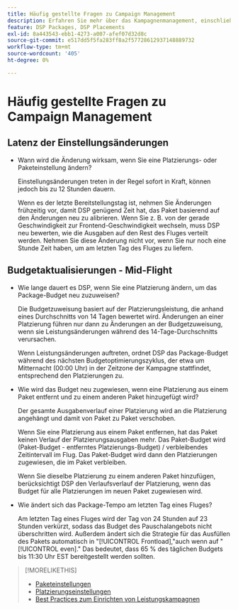 ```yaml
---
title: Häufig gestellte Fragen zu Campaign Management
description: Erfahren Sie mehr über das Kampagnenmanagement, einschließlich der Wartezeit für Änderungen und was passiert, wenn Sie während eines Fluges Budgetänderungen vornehmen.
feature: DSP Packages, DSP Placements
exl-id: 8a443543-ebb1-4273-a007-afef07d32d8c
source-git-commit: e517dd5f5fa283ff8a2f57728612937148889732
workflow-type: tm+mt
source-wordcount: '405'
ht-degree: 0%

---
```


# Häufig gestellte Fragen zu Campaign Management

<!-- Most of this information should be moved into the relevant topics (especially editing topics). -->

## Latenz der Einstellungsänderungen

* Wann wird die Änderung wirksam, wenn Sie eine Platzierungs- oder Paketeinstellung ändern?

  Einstellungsänderungen treten in der Regel sofort in Kraft, können jedoch bis zu 12 Stunden dauern.

  Wenn es der letzte Bereitstellungstag ist, nehmen Sie Änderungen frühzeitig vor, damit DSP genügend Zeit hat, das Paket basierend auf den Änderungen neu zu alibrieren. Wenn Sie z. B. von der gerade Geschwindigkeit zur Frontend-Geschwindigkeit wechseln, muss DSP neu bewerten, wie die Ausgaben auf den Rest des Fluges verteilt werden. Nehmen Sie diese Änderung nicht vor, wenn Sie nur noch eine Stunde Zeit haben, um am letzten Tag des Fluges zu liefern.

## Budgetaktualisierungen - Mid-Flight

* Wie lange dauert es DSP, wenn Sie eine Platzierung ändern, um das Package-Budget neu zuzuweisen?

  Die Budgetzuweisung basiert auf der Platzierungsleistung, die anhand eines Durchschnitts von 14 Tagen bewertet wird. Änderungen an einer Platzierung führen nur dann zu Änderungen an der Budgetzuweisung, wenn sie Leistungsänderungen während des 14-Tage-Durchschnitts verursachen.

  Wenn Leistungsänderungen auftreten, ordnet DSP das Package-Budget während des nächsten Budgetoptimierungszyklus, der etwa um Mitternacht (00:00 Uhr) in der Zeitzone der Kampagne stattfindet, entsprechend den Platzierungen zu.

* Wie wird das Budget neu zugewiesen, wenn eine Platzierung aus einem Paket entfernt und zu einem anderen Paket hinzugefügt wird?

  Der gesamte Ausgabenverlauf einer Platzierung wird an die Platzierung angehängt und damit von Paket zu Paket verschoben.

  Wenn Sie eine Platzierung aus einem Paket entfernen, hat das Paket keinen Verlauf der Platzierungsausgaben mehr. Das Paket-Budget wird (Paket-Budget - entferntes Platzierungs-Budget) / verbleibendes Zeitintervall im Flug. Das Paket-Budget wird dann den Platzierungen zugewiesen, die im Paket verbleiben.

  Wenn Sie dieselbe Platzierung zu einem anderen Paket hinzufügen, berücksichtigt DSP den Verlaufsverlauf der Platzierung, wenn das Budget für alle Platzierungen im neuen Paket zugewiesen wird.

* Wie ändert sich das Package-Tempo am letzten Tag eines Fluges?

  Am letzten Tag eines Fluges wird der Tag von 24 Stunden auf 23 Stunden verkürzt, sodass das Budget des Pauschalangebots nicht überschritten wird. Außerdem ändert sich die Strategie für das Ausfüllen des Pakets automatisch in &quot;[!UICONTROL Frontload],&quot;auch wenn auf &quot;[!UICONTROL even].&quot; Das bedeutet, dass 65 % des täglichen Budgets bis 11:30 Uhr EST bereitgestellt werden sollten.

>[!MORELIKETHIS]
>
>* [Paketeinstellungen](/help/dsp/campaign-management/packages/package-settings.md)
>* [Platzierungseinstellungen](/help/dsp/campaign-management/placements/placement-settings.md)
>* [Best Practices zum Einrichten von Leistungskampagnen](/help/dsp/optimization/campaign-best-practices-performance.md)
